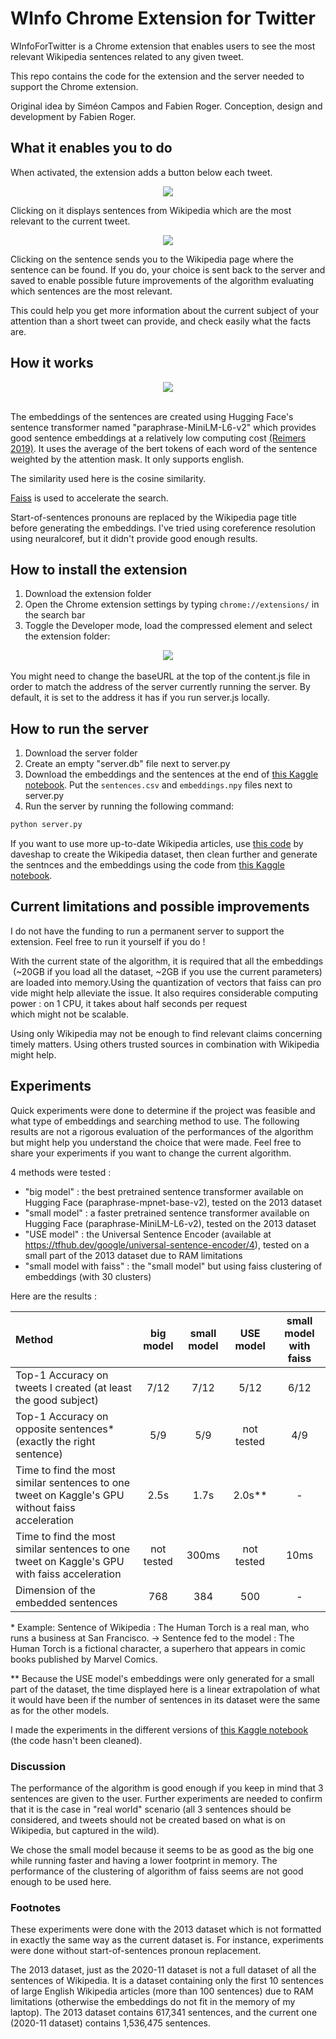 # WInfo Chrome Extension for Twitter

WInfoForTwitter is a Chrome extension that enables users to see the most relevant Wikipedia sentences related to any given tweet.

This repo contains the code for the extension and the server needed to support the Chrome extension.

Original idea by Siméon Campos and Fabien Roger.
Conception, design and development by Fabien Roger.

## What it enables you to do

When activated, the extension adds a button below each tweet.

<div align="center">
  <img src="images/feed.png">
</div>

Clicking on it displays sentences from Wikipedia which are the most relevant to the current tweet.

<div align="center">
  <img src="images/sentences.png">
</div>

Clicking on the sentence sends you to the Wikipedia page where the sentence can be found. If you do, your choice is sent back to the server and saved to enable possible future improvements of the algorithm evaluating which sentences are the most relevant.

This could help you get more information about the current subject of your attention than a short tweet can provide, and check easily what the facts are.

## How it works

<div align="center">
  <img src="images/schema.png">
</div>
<br>

The embeddings of the sentences are created using Hugging Face's sentence transformer named "paraphrase-MiniLM-L6-v2" which provides good sentence embeddings at a relatively low computing cost [(Reimers 2019)](http://arxiv.org/abs/1908.10084). It uses the average of the bert tokens of each word of the sentence weighted by the attention mask. It only supports english.

The similarity used here is the cosine similarity.

[Faiss](https://faiss.ai/) is used to accelerate the search.

Start-of-sentences pronouns are replaced by the Wikipedia page title before generating the embeddings. I've tried using coreference resolution using neuralcoref, but it didn't provide good enough results.

## How to install the extension

1. Download the extension folder
2. Open the Chrome extension settings by typing ```chrome://extensions/``` in the search bar
3. Toggle the Developer mode, load the compressed element and select the extension folder:

<div align="center">
  <img src="images/loadextension.png">
</div>
<br>
You might need to change the baseURL at the top of the content.js file in order to match the address of the server currently running the server. By default, it is set to the address it has if you run server.js locally.

## How to run the server

1. Download the server folder
2. Create an empty "server.db" file next to server.py
3. Download the embeddings and the sentences at the end of [this Kaggle notebook](https://www.kaggle.com/fabienroger/sentences-of-wikipedia/output). Put the ```sentences.csv``` and ```embeddings.npy``` files next to server.py
4. Run the server by running the following command:

  ```bash
  python server.py
  ```

If you want to use more up-to-date Wikipedia articles, use [this code](https://github.com/daveshap/PlainTextWikipedia) by daveshap to create the Wikipedia dataset, then clean further and generate the sentnces and the embeddings using the code from [this Kaggle notebook](https://www.kaggle.com/fabienroger/sentences-of-wikipedia).

## Current limitations and possible improvements

I do not have the funding to run a permanent server to support the extension. Feel free to run it yourself if you do !

With the current state of the algorithm, it is required that all the embeddings (~20GB if you load all the dataset, ~2GB if you use the current parameters) are loaded into memory.Using the quantization of vectors that faiss can provide might help alleviate the issue. It also requires considerable computing power : on 1 CPU, it takes about half seconds per request which might not be scalable.

Using only Wikipedia may not be enough to find relevant claims concerning timely matters. Using others trusted sources in combination with Wikipedia might help.

## Experiments

Quick experiments were done to determine if the project was feasible and what type of embeddings and searching method to use. The following results are not a rigorous evaluation of the performances of the algorithm but might help you understand the choice that were made. Feel free to share your experiments if you want to change the current algorithm.

4 methods were tested :

* "big model" : the best pretrained sentence transformer available on Hugging Face (paraphrase-mpnet-base-v2), tested on the 2013 dataset
* "small model" : a faster pretrained sentence transformer available on Hugging Face (paraphrase-MiniLM-L6-v2), tested on the 2013 dataset
* "USE model" : the Universal Sentence Encoder (available at <https://tfhub.dev/google/universal-sentence-encoder/4>), tested on a small part of the 2013 dataset due to RAM limitations
* "small model with faiss" : the "small model" but using faiss clustering of embeddings (with 30 clusters)

Here are the results :

| Method | big model | small model | USE model | small model with faiss |
| :- | :-: | :-: | :-: | :-: |
| Top-1 Accuracy on tweets I created (at least the good subject) | 7/12 | 7/12 | 5/12 | 6/12 |
| Top-1 Accuracy on opposite sentences* (exactly the right sentence) | 5/9 | 5/9 | not tested | 4/9 |
| Time to find the most similar sentences to one tweet on Kaggle's GPU without faiss acceleration | 2.5s | 1.7s | 2.0s** | - |
| Time to find the most similar sentences to one tweet on Kaggle's GPU with faiss acceleration | not tested | 300ms | not tested | 10ms |
| Dimension of the embedded sentences | 768 | 384 | 500 | - |

\* Example:
Sentence of Wikipedia : The Human Torch is a real man, who runs a business at San Francisco.
->
Sentence fed to the model : The Human Torch is a fictional character, a superhero that appears in comic books published by Marvel Comics.

\** Because the USE model's embeddings were only generated for a small part of the dataset, the time displayed here is a linear extrapolation of what it would have been if the number of sentences in its dataset were the same as for the other models.

I made the experiments in the different versions of [this Kaggle notebook](https://www.kaggle.com/fabienroger/comparaisons-de-phrases) (the code hasn't been cleaned).

### Discussion

The performance of the algorithm is good enough if you keep in mind that 3 sentences are given to the user. Further experiments are needed to confirm that it is the case in "real world" scenario (all 3 sentences should be considered, and tweets should not be created based on what is on Wikipedia, but captured in the wild).

We chose the small model because it seems to be as good as the big one while running faster and having a lower footprint in memory. The performance of the clustering of algorithm of faiss seems are not good enough to be used here.

### Footnotes

These experiments were done with the 2013 dataset which is not formatted in exactly the same way as the current dataset is. For instance, experiments were done without start-of-sentences pronoun replacement.

The 2013 dataset, just as the 2020-11 dataset is not a full dataset of all the sentences of Wikipedia. It is a dataset containing only the first 10 sentences of large English Wikipedia articles (more than 100 sentences) due to RAM limitations (otherwise the embeddings do not fit in the memory of my laptop). The 2013 dataset contains 617,341 sentences, and the current one (2020-11 dataset) contains 1,536,475 sentences.
